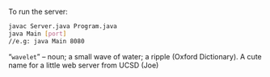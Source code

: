 To run the server:
```bash
javac Server.java Program.java
java Main [port]
//e.g: java Main 8080
```

“`wavelet`” – noun; a small wave of water; a ripple (Oxford Dictionary). A cute name for a little web server from UCSD (Joe)
